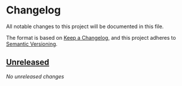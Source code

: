 # Changelog

All notable changes to this project will be documented in this file.

The format is based on [Keep a Changelog](https://keepachangelog.com/en/1.0.0/),
and this project adheres to [Semantic Versioning](https://semver.org/spec/v2.0.0.html).

## [Unreleased]
_No unreleased changes_

[unreleased]: https://github.com/fabulous-dev/Fabulous.Avalonia.Labs/compare/3.0.0-pre7...HEAD
[3.0.0-pre7]: https://github.com/fabulous-dev/Fabulous.Avalonia.Labs/releases/tag/3.0.0-pre7
[3.0.0-pre6]: https://github.com/fabulous-dev/Fabulous.Avalonia.Labs/releases/tag/3.0.0-pre6
